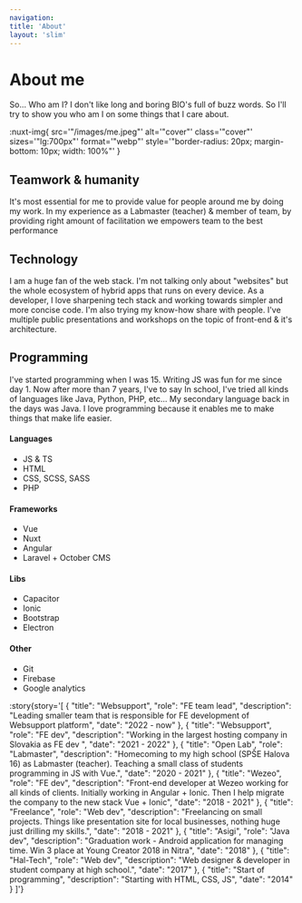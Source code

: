 ```yaml
---
navigation:
title: 'About'
layout: 'slim'
---
```


# About me
So... Who am I? I don't like long and boring BIO's full of buzz words. So I'll try to show you who am I on 
some things that I care about.

:nuxt-img{
  src='"/images/me.jpeg"' 
  alt='"cover"'
  class='"cover"' 
  sizes='"lg:700px"' 
  format='"webp"' 
  style='"border-radius: 20px; margin-bottom: 10px; width: 100%"'
}

## Teamwork & humanity
It's most essential for me to provide value for people around me by doing my work. 
In my experience as a Labmaster (teacher) & member of team, by providing right amount of facilitation we
empowers team to the best performance 

## Technology
I am a huge fan of the web stack. I'm not talking only about "websites" but the whole ecosystem of hybrid apps that runs on every device.
As a developer, I love sharpening tech stack and working towards simpler and more concise code. I'm also trying my know-how share with people. 
I've multiple public presentations and workshops on the topic of front-end & it's architecture. 

<nuxt-img src="/images/2.png" alt="cover" class="cover" sizes="lg:700px" format="webp" style="border-radius: 20px; margin-bottom: 10px; width: 100%" ></nuxt-img>

## Programming
I've started programming when I was 15. Writing JS was fun for me since day 1. Now after more than 7 years, I've to say 
In school, I've tried all kinds of languages like Java, Python, PHP, etc... My secondary language back in the days was Java. 
I love programming because it enables me to make things that make life easier.

#### Languages
- JS & TS
- HTML
- CSS, SCSS, SASS
- PHP
#### Frameworks
- Vue
- Nuxt
- Angular
- Laravel + October CMS
#### Libs
- Capacitor
- Ionic
- Bootstrap
- Electron
#### Other
- Git
- Firebase
- Google analytics


:story{story='[
{
"title": "Websupport",
"role": "FE team lead",
"description": "Leading smaller team that is responsible for FE development of Websupport platform",
"date": "2022 - now"
},
{
"title": "Websupport",
"role": "FE dev",
"description": "Working in the largest hosting company in Slovakia as FE dev ",
"date": "2021 - 2022"
},
{
"title": "Open Lab",
"role": "Labmaster",
"description": "Homecoming to my high school (SPŠE Halova 16) as Labmaster (teacher). Teaching a small class of students programming in JS with Vue.",
"date": "2020 - 2021"
},
{
"title": "Wezeo",
"role": "FE dev",
"description": "Front-end developer at Wezeo working for all kinds of clients. Initially working in Angular + Ionic. Then I help migrate the company to the new stack Vue + Ionic",
"date": "2018 - 2021"
},
{
"title": "Freelance",
"role": "Web dev",
"description": "Freelancing on small projects. Things like presentation site for local businesses, nothing huge just drilling my skills.",
"date": "2018 - 2021"
},
{
"title": "Asigi",
"role": "Java dev",
"description": "Graduation work - Android application for managing time. Win 3 place at Young Creator 2018 in Nitra",
"date": "2018"
},
{
"title": "Hal-Tech",
"role": "Web dev",
"description": "Web designer & developer in student company at high school.",
"date": "2017"
},
{
"title": "Start of programming",
"description": "Starting with HTML, CSS, JS",
"date": "2014"
}
]'}
